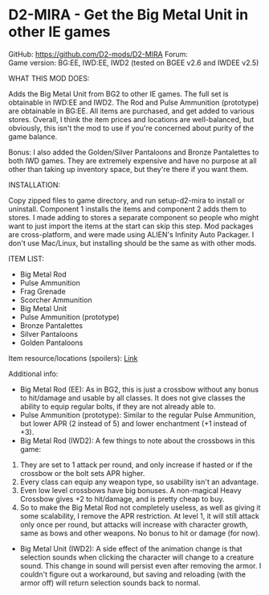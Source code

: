 # D2-MIRA - Get the Big Metal Unit in other IE games
GitHub: https://github.com/D2-mods/D2-MIRA
Forum:  
Game version: BG:EE, IWD:EE, IWD2 (tested on BGEE v2.6 and IWDEE v2.5)


WHAT THIS MOD DOES:

Adds the Big Metal Unit from BG2 to other IE games. The full set is obtainable in IWD:EE and IWD2. The Rod and Pulse Ammunition (prototype) are obtainable in BG:EE. All items are purchased, and get added to various stores. Overall, I think the item prices and locations are well-balanced, but obviously, this isn't the mod to use if you're concerned about purity of the game balance.

Bonus: I also added the Golden/Silver Pantaloons and Bronze Pantalettes to both IWD games. They are extremely expensive and have no purpose at all other than taking up inventory space, but they're there if you want them.


INSTALLATION:

Copy zipped files to game directory, and run setup-d2-mira to install or uninstall. Component 1 installs the items and component 2 adds them to stores. I made adding to stores a separate component so people who might want to just import the items at the start can skip this step. Mod packages are cross-platform, and were made using ALIEN's Infinity Auto Packager. I don't use Mac/Linux, but installing should be the same as with other mods.


ITEM LIST:

- Big Metal Rod
- Pulse Ammunition
- Frag Grenade
- Scorcher Ammunition
- Big Metal Unit
- Pulse Ammunition (prototype)
- Bronze Pantalettes
- Silver Pantaloons
- Golden Pantaloons

Item resource/locations (spoilers): [Link](https://raw.githubusercontent.com/D2-mods/D2-MIRA/main/d2-mira/Item%20locations%20(spoilers).txt)

Additional info:
- Big Metal Rod (EE): As in BG2, this is just a crossbow without any bonus to hit/damage and usable by all classes. It does not give classes the ability to equip regular bolts, if they are not already able to.
- Pulse Ammunition (prototype): Similar to the regular Pulse Ammunition, but lower APR (2 instead of 5) and lower enchantment (+1 instead of +3).
- Big Metal Rod (IWD2): A few things to note about the crossbows in this game:
1. They are set to 1 attack per round, and only increase if hasted or if the crossbow or the bolt sets APR higher.
2. Every class can equip any weapon type, so usability isn't an advantage.
3. Even low level crossbows have big bonuses. A non-magical Heavy Crossbow gives +2 to hit/damage, and is pretty cheap to buy.
4. So to make the Big Metal Rod not completely useless, as well as giving it some scalability, I remove the APR restriction. At level 1, it will still attack only once per round, but attacks will increase with character growth, same as bows and other weapons. No bonus to hit or damage (for now).
- Big Metal Unit (IWD2): A side effect of the animation change is that selection sounds when clicking the character will change to a creature sound. This change in sound will persist even after removing the armor. I couldn't figure out a workaround, but saving and reloading (with the armor off) will return selection sounds back to normal.